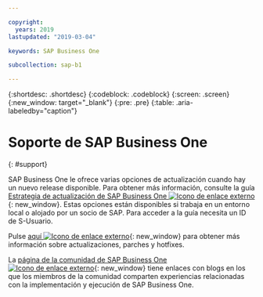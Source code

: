 ```yaml
---

copyright:
  years: 2019
lastupdated: "2019-03-04"

keywords: SAP Business One

subcollection: sap-b1

---
```


{:shortdesc: .shortdesc}
{:codeblock: .codeblock}
{:screen: .screen}
{:new_window: target="_blank"}
{:pre: .pre}
{:table: .aria-labeledby="caption"}

# Soporte de SAP Business One
{: #support}

SAP Business One le ofrece varias opciones de actualización cuando hay un nuevo release disponible. Para obtener más información, consulte la guía [Estrategia de actualización de SAP Business One ![Icono de enlace externo](../../icons/launch-glyph.svg "Icono de enlace externo")](https://help.sap.com/http.svc/rc/011000358700001396142012e/9.3/en-US/B1_Upgrade_Strategy.pdf){: new_window}. Estas opciones están disponibles si trabaja en un entorno local o alojado por un socio de SAP. Para acceder a la guía necesita un ID de S-Usuario.

Pulse [aquí ![Icono de enlace externo](../../icons/launch-glyph.svg "Icono de enlace externo")](https://support.sap.com/en/offerings-programs/support-small-medium-enterprises/business-one/upgrades-patches.html){: new_window} para obtener más información sobre actualizaciones, parches y hotfixes.

La [página de la comunidad de SAP Business One ![Icono de enlace externo](../../icons/launch-glyph.svg "Icono de enlace externo")](https://www.sap.com/products/business-one/community.html){: new_window} tiene enlaces con blogs en los que los miembros de la comunidad comparten experiencias relacionadas con la implementación y ejecución de SAP Business One.
